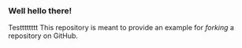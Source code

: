 ### Well hello there!
Testttttttt
This repository is meant to provide an example for *forking* a repository on GitHub.

